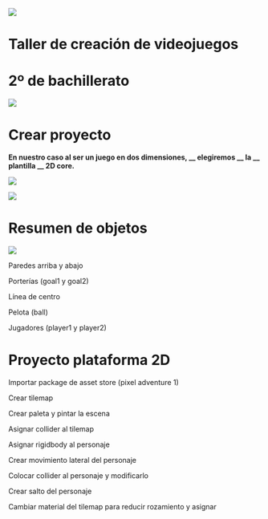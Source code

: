 ![](img%5CTaller%20de%20creaci%C3%B3n%20de%20videojuegos0.png)

# Taller de creación de videojuegos

# 2º de bachillerato

![](img%5CTaller%20de%20creaci%C3%B3n%20de%20videojuegos1.png)

#

# Crear proyecto

__En nuestro caso al ser un juego en dos dimensiones\, __  __elegiremos__  __ la __  __plantilla__  __ 2D core\.__

![](img%5CTaller%20de%20creaci%C3%B3n%20de%20videojuegos2.png)

![](img%5CTaller%20de%20creaci%C3%B3n%20de%20videojuegos3.png)

# Resumen de objetos

![](img%5CTaller%20de%20creaci%C3%B3n%20de%20videojuegos5.png)

Paredes arriba y abajo

Porterías \(goal1 y goal2\)

Línea de centro

Pelota \(ball\)

Jugadores \(player1 y player2\)

# Proyecto plataforma 2D

Importar package de asset store \(pixel adventure 1\)

Crear tilemap

Crear paleta y pintar la escena

Asignar collider al tilemap

Asignar rigidbody al personaje

Crear movimiento lateral del personaje

Colocar collider al personaje y modificarlo

Crear salto del personaje

Cambiar material del tilemap para reducir rozamiento y asignar
